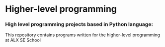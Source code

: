 # Higher-level programming

### High level programming projects based in Python language:

This repository contains programs written for the higher-level programming at ALX SE School